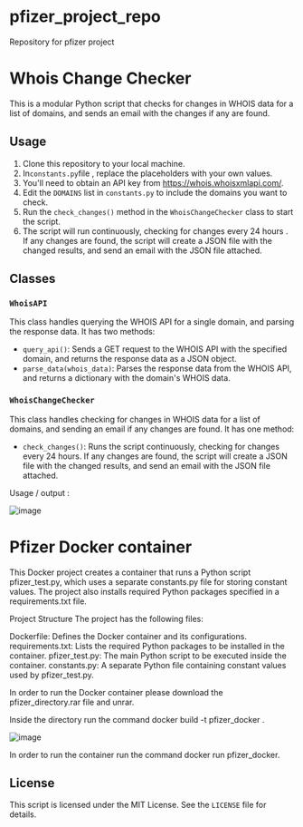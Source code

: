 # pfizer_project_repo
Repository for pfizer project 


# Whois Change Checker

This is a modular Python script that checks for changes in WHOIS data for a list of domains, and sends an email with the changes if any are found.

## Usage

1. Clone this repository to your local machine.
2. In`constants.py`file , replace the placeholders with your own values.
3. You'll need to obtain an API key from https://whois.whoisxmlapi.com/.
4. Edit the `DOMAINS` list in `constants.py` to include the domains you want to check.
5. Run the `check_changes()` method in the `WhoisChangeChecker` class to start the script.
6. The script will run continuously, checking for changes every 24 hours . If any changes are found, the script will create a JSON file with the changed results, and send an email with the JSON file attached.

## Classes

### `WhoisAPI`

This class handles querying the WHOIS API for a single domain, and parsing the response data. It has two methods:

- `query_api()`: Sends a GET request to the WHOIS API with the specified domain, and returns the response data as a JSON object.
- `parse_data(whois_data)`: Parses the response data from the WHOIS API, and returns a dictionary with the domain's WHOIS data.

### `WhoisChangeChecker`

This class handles checking for changes in WHOIS data for a list of domains, and sending an email if any changes are found. It has one method:

- `check_changes()`: Runs the script continuously, checking for changes every 24 hours. If any changes are found, the script will create a JSON file with the changed results, and send an email with the JSON file attached.

Usage / output : 

![image](https://user-images.githubusercontent.com/106857050/225811005-217f901e-c07c-40d8-ad1b-4b9ee8ce1927.png)

# Pfizer Docker container 


This Docker project creates a container that runs a Python script pfizer_test.py, which uses a separate constants.py file for storing constant values. The project also installs required Python packages specified in a requirements.txt file.

Project Structure
The project has the following files:

Dockerfile: Defines the Docker container and its configurations.
requirements.txt: Lists the required Python packages to be installed in the container.
pfizer_test.py: The main Python script to be executed inside the container.
constants.py: A separate Python file containing constant values used by pfizer_test.py.


In order to run the Docker container  please download the pfizer_directory.rar file and unrar. 

Inside the directory run the command docker build -t pfizer_docker .

![image](https://user-images.githubusercontent.com/106857050/226219508-865fd982-d8df-48b7-91a0-9fa2c60e3d5f.png)

In order to run the container run the command docker run pfizer_docker. 




## License

This script is licensed under the MIT License. See the `LICENSE` file for details.

